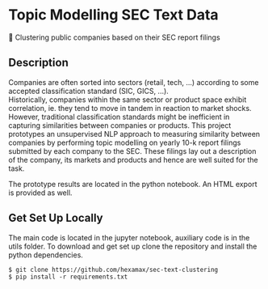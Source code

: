 # Topic Modelling SEC Text Data
 📄 Clustering public companies based on their SEC report filings

## Description ##

Companies are often sorted into sectors (retail, tech, ...) according to some accepted classification standard (SIC, GICS, ...).  
Historically, companies within the same sector or product space exhibit correlation, ie.
they tend to move in tandem in reaction to market shocks. However, traditional classification standards might be inefficient 
in capturing similarities between companies or products. This project prototypes an unsupervised NLP 
approach to measuring similarity between companies by performing topic modelling on yearly 10-k report 
filings submitted by each company to the SEC. These filings lay out a description of the company, its markets and 
products and hence are well suited for the task. 

The prototype results are located in the python notebook. An HTML export is provided as well. 

## Get Set Up Locally

The main code is located in the jupyter notebook, auxiliary code is in the utils folder. 
To download and get set up clone the repository and install the python dependencies.

```
$ git clone https://github.com/hexamax/sec-text-clustering
$ pip install -r requirements.txt
```

